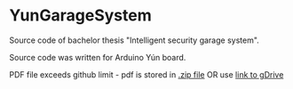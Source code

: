 # YunGarageSystem
Source code of bachelor thesis "Intelligent security garage system".

Source code was written for Arduino Yún board.

PDF file exceeds github limit - pdf is stored in [.zip file](BP_Váňa_Miroslav_2018.zip) OR use [link to gDrive](https://drive.google.com/file/d/1MhRStoTIXQSAWOIX8HGCgkS5lCDKeLVJ/view?usp=sharing)
